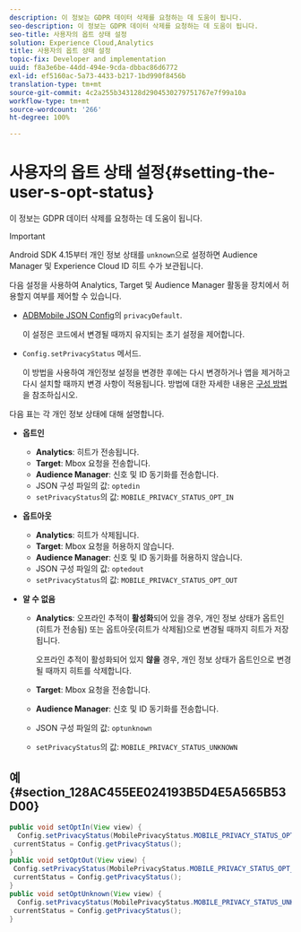 ```yaml
---
description: 이 정보는 GDPR 데이터 삭제를 요청하는 데 도움이 됩니다.
seo-description: 이 정보는 GDPR 데이터 삭제를 요청하는 데 도움이 됩니다.
seo-title: 사용자의 옵트 상태 설정
solution: Experience Cloud,Analytics
title: 사용자의 옵트 상태 설정
topic-fix: Developer and implementation
uuid: f8a3e6be-44dd-494e-9cda-dbbac86d6772
exl-id: ef5160ac-5a73-4433-b217-1bd990f8456b
translation-type: tm+mt
source-git-commit: 4c2a255b343128d2904530279751767e7f99a10a
workflow-type: tm+mt
source-wordcount: '266'
ht-degree: 100%

---
```


# 사용자의 옵트 상태 설정{#setting-the-user-s-opt-status}

이 정보는 GDPR 데이터 삭제를 요청하는 데 도움이 됩니다.

>[!IMPORTANT]
>
>Android SDK 4.15부터 개인 정보 상태를 `unknown`으로 설정하면 Audience Manager 및 Experience Cloud ID 히트 수가 보관됩니다.

다음 설정을 사용하여 Analytics, Target 및 Audience Manager 활동을 장치에서 허용할지 여부를 제어할 수 있습니다.

* [ADBMobile JSON Config](/help/android/configuration/json-config/json-config.md)의 `privacyDefault`.

   이 설정은 코드에서 변경될 때까지 유지되는 초기 설정을 제어합니다.

* `Config.setPrivacyStatus` 메서드.

   이 방법을 사용하여 개인정보 설정을 변경한 후에는 다시 변경하거나 앱을 제거하고 다시 설치할 때까지 변경 사항이 적용됩니다. 방법에 대한 자세한 내용은 [구성 방법](/help/android/configuration/methods.md)을 참조하십시오.

다음 표는 각 개인 정보 상태에 대해 설명합니다.

* **옵트인**

   * **Analytics**: 히트가 전송됩니다.
   * **Target**: Mbox 요청을 전송합니다.
   * **Audience Manager**: 신호 및 ID 동기화를 전송합니다.
   * JSON 구성 파일의 값: `optedin`
   * `setPrivacyStatus`의 값: `MOBILE_PRIVACY_STATUS_OPT_IN`

* **옵트아웃**

   * **Analytics**: 히트가 삭제됩니다.
   * **Target**: Mbox 요청을 허용하지 않습니다.
   * **Audience Manager**: 신호 및 ID 동기화를 허용하지 않습니다.
   * JSON 구성 파일의 값: `optedout`
   * `setPrivacyStatus`의 값: `MOBILE_PRIVACY_STATUS_OPT_OUT`

* **알 수 없음**

   * **Analytics**: 오프라인 추적이 **활성화**&#x200B;되어 있을 경우, 개인 정보 상태가 옵트인(히트가 전송됨) 또는 옵트아웃(히트가 삭제됨)으로 변경될 때까지 히트가 저장됩니다.

      오프라인 추적이 활성화되어 있지 <b>않을</b> 경우, 개인 정보 상태가 옵트인으로 변경될 때까지 히트를 삭제합니다.
   * **Target**: Mbox 요청을 전송합니다.
   * **Audience Manager**: 신호 및 ID 동기화를 전송합니다.
   * JSON 구성 파일의 값: `optunknown`
   * `setPrivacyStatus`의 값: `MOBILE_PRIVACY_STATUS_UNKNOWN`

## 예 {#section_128AC455EE024193B5D4E5A565B53D00}

```java
public void setOptIn(View view) { 
  Config.setPrivacyStatus(MobilePrivacyStatus.MOBILE_PRIVACY_STATUS_OPT_IN); 
 currentStatus = Config.getPrivacyStatus(); 
} 
public void setOptOut(View view) { 
 Config.setPrivacyStatus(MobilePrivacyStatus.MOBILE_PRIVACY_STATUS_OPT_OUT); 
 currentStatus = Config.getPrivacyStatus(); 
} 
public void setOptUnknown(View view) { 
  Config.setPrivacyStatus(MobilePrivacyStatus.MOBILE_PRIVACY_STATUS_UNKNOWN); 
 currentStatus = Config.getPrivacyStatus(); 
}
```
